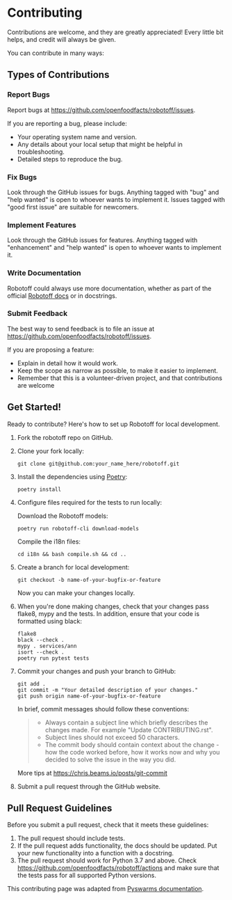 # Contributing

Contributions are welcome, and they are greatly appreciated! Every little bit helps, and credit will always be given.

You can contribute in many ways:

## Types of Contributions

### Report Bugs

Report bugs at <https://github.com/openfoodfacts/robotoff/issues>.

If you are reporting a bug, please include:

- Your operating system name and version.
- Any details about your local setup that might be helpful in
  troubleshooting.
- Detailed steps to reproduce the bug.

### Fix Bugs

Look through the GitHub issues for bugs. Anything tagged with "bug" and "help wanted" is open to whoever wants to implement it. Issues tagged with "good first issue" are suitable for newcomers.

### Implement Features

Look through the GitHub issues for features. Anything tagged with "enhancement" and "help wanted" is open to whoever wants to implement it.

### Write Documentation

Robotoff could always use more documentation, whether as part of the official [Robotoff docs](https://github.com/openfoodfacts/robotoff/tree/master/doc) or in docstrings.

### Submit Feedback

The best way to send feedback is to file an issue at
<https://github.com/openfoodfacts/robotoff/issues>.

If you are proposing a feature:

- Explain in detail how it would work.
- Keep the scope as narrow as possible, to make it easier to
  implement.
- Remember that this is a volunteer-driven project, and that
  contributions are welcome

## Get Started!

Ready to contribute? Here's how to set up Robotoff for local
development.

1.  Fork the robotoff repo on GitHub.
2.  Clone your fork locally:

    ```
    git clone git@github.com:your_name_here/robotoff.git
    ```

3.  Install the dependencies using [Poetry](https://python-poetry.org/docs/#installation):

    ```
    poetry install
    ```

4.  Configure files required for the tests to run locally:
    
    Download the Robotoff models:
    ```
    poetry run robotoff-cli download-models
    ```

    Compile the i18n files:
    ```
    cd i18n && bash compile.sh && cd ..
    ```

5.  Create a branch for local development:

    ```
    git checkout -b name-of-your-bugfix-or-feature
    ```

    Now you can make your changes locally.

6.  When you're done making changes, check that your changes pass flake8, mypy and the tests. In addition, ensure that your code is formatted using black:

    ```
    flake8
    black --check .
    mypy . services/ann
    isort --check .
    poetry run pytest tests
    ```

7.  Commit your changes and push your branch to GitHub:

    ```
    git add .
    git commit -m "Your detailed description of your changes."
    git push origin name-of-your-bugfix-or-feature
    ```

    In brief, commit messages should follow these conventions:

    > - Always contain a subject line which briefly describes the changes made. For example "Update CONTRIBUTING.rst".
    > - Subject lines should not exceed 50 characters.
    > - The commit body should contain context about the change - how the code worked before, how it works now and why you decided to solve the issue in the way you did.

    More tips at <https://chris.beams.io/posts/git-commit>

8.  Submit a pull request through the GitHub website.

## Pull Request Guidelines

Before you submit a pull request, check that it meets these guidelines:

1.  The pull request should include tests.
2.  If the pull request adds functionality, the docs should be updated. Put your new functionality into a function with a docstring.
3.  The pull request should work for Python 3.7 and above. Check <https://github.com/openfoodfacts/robotoff/actions> and make sure that the tests pass for all supported Python versions.

This contributing page was adapted from [Pyswarms documentation](https://github.com/ljvmiranda921/pyswarms/blob/master/CONTRIBUTING.rst).
